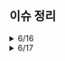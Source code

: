 
## 이슈 정리

<details>
  <summary>6/16</summary>
  
- [ ] git에 node modules ignore 안됨 
- [X] front에서 input 받아서 ServiceImpl까지 잘 들고감. 그런데 mapper에서 조회가 안됨(swagger도) 있는 id인데 자꾸 nullPointer Error.. 왜 ??
      - mapper에서 DTO 속성과 컬럼명 안 맞는 것 ALIAS로 처리
      - front에서 user 넘길 때, id, pw를 js 객체로 하나씩 매핑해서 넘겨줌
  
</details>

<details>
  <summary>6/17</summary>
  
- JWT 로그인 구현 완료
- 프론트 수정 필요
  
</details>
